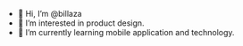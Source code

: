 - 👋 Hi, I’m @billaza
- 👀 I’m interested in product design.
- 🌱 I’m currently learning mobile application and technology.
